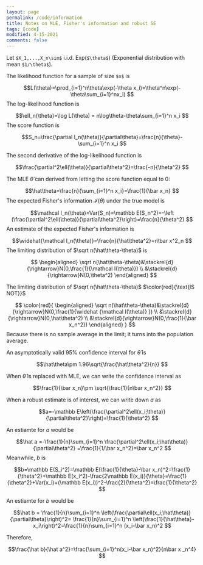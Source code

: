 ```yaml
---
layout: page
permalink: /code/information
title: Notes on MLE, Fisher's information and robust SE
tags: [code]
modified: 4-15-2021
comments: false
---
```


<script src="//yihui.org/js/math-code.js"></script>
<!-- Just one possible MathJax CDN below. You may use others. -->
<script async
  src="//mathjax.rstudio.com/latest/MathJax.js?config=TeX-MML-AM_CHTML">
</script>

Let `$X_1,...,X_n\sim$` i.i.d. Exp(`$\theta$`) (Exponential distribution with mean `$1/\theta$`).

The likelihood function for a sample of size `$n$` is  

$$L(\theta)=\prod_{i=1}^n\theta\exp(-\theta x_i)=\theta^n\exp(-\theta\sum_{i=1}^nx_i) $$
The log-likelihood function is   

$$\ell_n(\theta)=\log L(\theta) = n\log\theta-\theta\sum_{i=1}^n x_i $$
The score function is  

$$S_n=\frac{\partial l_n(\theta)}{\partial\theta}=\frac{n}{\theta}-\sum_{i=1}^n x_i $$

The second derivative of the log-likelihood function is  

$$\frac{\partial^2\ell(\theta)}{\partial\theta^2}=\frac{-n}{\theta^2} $$

The MLE $\hat\theta$ can derived from letting the score function equal to 0:  

$$\hat\theta=\frac{n}{\sum_{i=1}^n x_i}=\frac{1}{\bar x_n} $$
The expected Fisher's information $\mathcal I(\theta)$ under the true model is  

$$\mathcal I_n(\theta)=Var(S_n)=\mathbb E(S_n^2)=-\left (\frac{\partial^2\ell(\theta)}{\partial\theta^2}\right)=\frac{n}{\theta^2} $$
An estimate of the expected Fisher's information is  

$$\widehat{\mathcal I_n(\theta)}=\frac{n}{\hat\theta^2}=n\bar x^2_n $$
The limiting distribution of $\sqrt n(\hat\theta-\theta)$ is  

$$
\begin{aligned}
\sqrt n(\hat\theta-\theta)&\stackrel{d}{\rightarrow}N(0,\frac{1}{\mathcal I(\theta)}) \\
&\stackrel{d}{\rightarrow}N(0,\theta^2)
\end{aligned}
$$

The limiting distribution of $\sqrt n(\hat\theta-\theta)$ $\color{red}{\text{IS NOT}}$


$$
\color{red}{
\begin{aligned}
\sqrt n(\hat\theta-\theta)&\stackrel{d}{\rightarrow}N(0,\frac{1}{\widehat {\mathcal I(\theta)} }) \\
&\stackrel{d}{\rightarrow}N(0,\hat\theta^2) \\
&\stackrel{d}{\rightarrow}N(0,\frac{1}{\bar x_n^2})
\end{aligned}
}
$$
Because there is no sample average in the limit; it turns into the population average.  
 
An asymptotically valid 95\% confidence interval for $\hat\theta$ is  

$$\hat\theta\pm 1.96\sqrt{\frac{\hat\theta^2}{n}} $$

When $\hat\theta$ is replaced with MLE, we can write the confidence interval as  

$$\frac{1}{\bar x_n}\pm \sqrt{\frac{1}{n\bar x_n^2}} $$

When a robust estimate is of interest, we can write down $a$ as  

$$a=-\mathbb E\left(\frac{\partial^2\ell(x_i;\theta)}{\partial\theta^2}\right)=\frac{1}{\theta^2} $$

An estiamte for $a$ would be  

$$\hat a =-\frac{1}{n}\sum_{i=1}^n \frac{\partial^2\ell(x_i;\hat\theta)}{\partial\theta^2} =\frac{1}{1/\bar x_n^2}=\bar x_n^2  $$
Meanwhile, $b$ is 

$$b=\mathbb E(S_i^2)=\mathbb E(\frac{1}{\theta}-\bar x_n)^2=\frac{1}{\theta^2}+\mathbb E(x_i^2)-\frac{2\mathbb E(x_i)}{\theta}=\frac{1}{\theta^2}+Var(x_i)+(\mathbb E(x_i))^2-\frac{2}{\theta^2}=\frac{1}{\theta^2} $$

An estiamte for $b$ would be  

$$\hat b =  \frac{1}{n}\sum_{i=1}^n \left(\frac{\partial\ell(x_i;\hat\theta)}{\partial\theta}\right)^2= \frac{1}{n}\sum_{i=1}^n \left(\frac{1}{\hat\theta}-x_i\right)^2=\frac{1}{n}\sum_{i=1}^n (x_i-\bar x_n)^2 $$

Therefore,  

$$\frac{\hat b}{\hat a^2}=\frac{\sum_{i=1}^n(x_i-\bar x_n)^2}{n\bar x _n^4} $$

